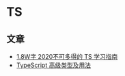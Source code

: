 # TS

## 文章

* [1.8W字 2020不可多得的 TS 学习指南](https://mp.weixin.qq.com/s/iORE9lC7X3pW_8Qcjc1EhA)
* [TypeScript 高级类型及用法](https://mp.weixin.qq.com/s?__biz=MzkyOTE5NzQ2Nw==&mid=2247486028&idx=1&sn=74298249bba31890beff6e9b16056ae5&scene=21#wechat_redirect)
